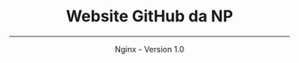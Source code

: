 <html>
	<body>
		<center><h1>Website GitHub da NP</h1></center>
		<hr>
		<center><p>Nginx - Version 1.0</p><center>
	</body>
</html>

